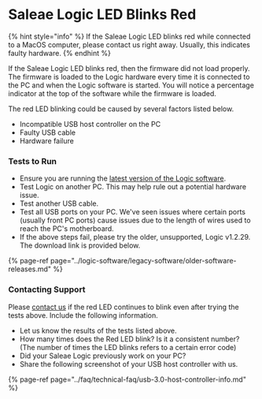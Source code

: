 # Saleae Logic LED Blinks Red

{% hint style="info" %}
If the Saleae Logic LED blinks red while connected to a MacOS computer, please contact us right away. Usually, this indicates faulty hardware.
{% endhint %}

If the Saleae Logic LED blinks red, then the firmware did not load properly. The firmware is loaded to the Logic hardware every time it is connected to the PC and when the Logic software is started. You will notice a percentage indicator at the top of the software while the firmware is loaded.

The red LED blinking could be caused by several factors listed below.

* Incompatible USB host controller on the PC
* Faulty USB cable
* Hardware failure

### Tests to Run

* Ensure you are running the [latest version of the Logic software](https://www.saleae.com/downloads/).
* Test Logic on another PC. This may help rule out a potential hardware issue.
* Test another USB cable.
* Test all USB ports on your PC. We've seen issues where certain ports \(usually front PC ports\) cause issues due to the length of wires used to reach the PC's motherboard.
* If the above steps fail, please try the older, unsupported, Logic v1.2.29. The download link is provided below.

{% page-ref page="../logic-software/legacy-software/older-software-releases.md" %}

### Contacting Support

Please [contact us](https://contact.saleae.com/hc/en-us/requests/new) if the red LED continues to blink even after trying the tests above. Include the following information.

* Let us know the results of the tests listed above.
* How many times does the Red LED blink? Is it a consistent number? \(The number of times the LED blinks refers to a certain error code\)
* Did your Saleae Logic previously work on your PC?
* Share the following screenshot of your USB host controller with us.

{% page-ref page="../faq/technical-faq/usb-3.0-host-controller-info.md" %}







